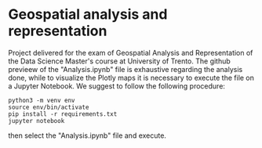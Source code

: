 # Geospatial analysis and representation
Project delivered for the exam of Geospatial Analysis and Representation of the Data Science Master's course at University of Trento. 
The github previeew of the "Analysis.ipynb" file is exhaustive regarding the analysis done, while to visualize the Plotly maps it is necessary to execute the file on a Jupyter Notebook. 
We suggest to follow the following procedure: 
```
python3 -m venv env
source env/bin/activate
pip install -r requirements.txt 
jupyter notebook
```
then select the "Analysis.ipynb" file and execute. 

